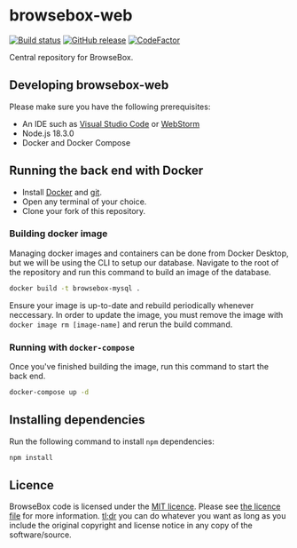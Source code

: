 # browsebox-web

[![Build status](https://github.com/browsebox/browsebox-web/actions/workflows/ci.yml/badge.svg?branch=master&event=push)](https://github.com/browsebox/browsebox-web/actions/workflows/ci.yml)
[![GitHub release](https://img.shields.io/github/release/browsebox/browsebox-web.svg)](https://github.com/browsebox/browsebox-web/releases/latest)
[![CodeFactor](https://www.codefactor.io/repository/github/browsebox/browsebox-web/badge)](https://www.codefactor.io/repository/github/browsebox/browsebox-web)

Central repository for BrowseBox.

## Developing browsebox-web

Please make sure you have the following prerequisites:

- An IDE such as [Visual Studio Code](https://code.visualstudio.com/download) or [WebStorm](https://www.jetbrains.com/webstorm/)
- Node.js 18.3.0
- Docker and Docker Compose

## Running the back end with Docker

- Install [Docker](https://www.docker.com/community-edition) and [git](https://git-scm.com).
- Open any terminal of your choice.
- Clone your fork of this repository.

### Building docker image

Managing docker images and containers can be done from Docker Desktop, but we will be using the CLI to setup our database.
Navigate to the root of the repository and run this command to build an image of the database.

```bash
docker build -t browsebox-mysql .
```

Ensure your image is up-to-date and rebuild periodically whenever neccessary. In order to update the image, you must remove the image with `docker image rm [image-name]` and rerun the build command.

### Running with `docker-compose`

Once you've finished building the image, run this command to start the back end.

```bash
docker-compose up -d
```

## Installing dependencies

Run the following command to install `npm` dependencies:

```bash
npm install
```

## Licence

BrowseBox code is licensed under the [MIT licence](https://opensource.org/licenses/MIT). Please see [the licence file](LICENCE) for more information. [tl;dr](https://tldrlegal.com/license/mit-license) you can do whatever you want as long as you include the original copyright and license notice in any copy of the software/source.
